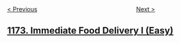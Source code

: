 <!--|This file generated by command(leetcode description); DO NOT EDIT.    |-->
<!--+----------------------------------------------------------------------+-->
<!--|@author    openset <openset.wang@gmail.com>                           |-->
<!--|@link      https://github.com/openset                                 |-->
<!--|@home      https://github.com/tonymontaro/leetcode-hints                        |-->
<!--+----------------------------------------------------------------------+-->

[< Previous](https://github.com/tonymontaro/leetcode-hints/tree/master/problems/dinner-plate-stacks "Dinner Plate Stacks")
　　　　　　　　　　　　　　　　
[Next >](https://github.com/tonymontaro/leetcode-hints/tree/master/problems/immediate-food-delivery-ii "Immediate Food Delivery II")

## [1173. Immediate Food Delivery I (Easy)](https://leetcode.com/problems/immediate-food-delivery-i "")


